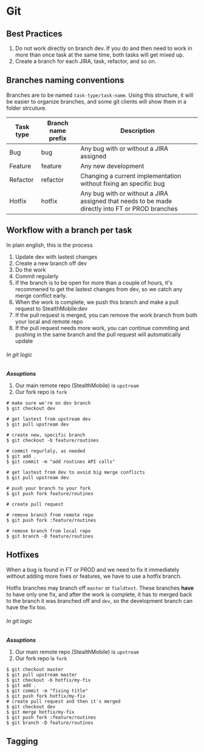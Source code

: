 # Git

## Best Practices

1. Do not work directly on branch dev. If you do and then need to work in more than once task at the same time, both tasks will get mixed up.
2. Create a branch for each JIRA, task, refactor, and so on.

## Branches naming conventions

Branches are to be named `task-type/task-name`. Using this structure, it will be easier to organize branches, and some git clients will show them in a folder strcuture.

| Task type | Branch name prefix | Description |
| ----------| -------------------| ----------- |
| Bug | bug | Any bug with or without a JIRA assigned |
| Feature | feature | Any new development |
| Refactor | refactor | Changing a current implementation without fixing an specific bug |
| Hotfix | hotfix | Any bug with or without a JIRA assigned that needs to be made directly into FT or PROD branches |

## Workflow with a branch per task

In plain english, this is the process

1. Update dev with lastest changes
2. Create a new branch off dev
3. Do the work
4. Commit regularly
5. If the branch is to be open for more than a couple of hours, it's recommened to get the lastest changes from dev, so we catch any merge conflict early.
6. When the work is complete, we push this branch and make a pull request to StealthMobile:dev
7. If the pull request is merged, you can remove the work branch from both your local and remote repo
8. If the pull request needs more work, you can continue commiting and pushing in the same branch and the pull request will automatically update

###### In git logic

***Assuptions***

1. Our main remote repo (StealthMobile) is `upstream`
2. Our fork repo is `fork`

```
# make sure we're on dev branch
$ git checkout dev

# get lastest from upstream dev
$ git pull upstream dev

# create new, specific branch
$ git checkout -b feature/routines

# commit regurlaly, as needed
$ git add .
$ git commit -m "add routines API calls"

# get lastest from dev to avoid big merge conflicts
$ git pull upstream dev

# push your branch to your fork
$ git push fork feature/routines

# create pull request

# remove branch from remote repo
$ git push fork :feature/routines

# remove branch from local repo
$ git branch -D feature/routines
```

## Hotfixes

When a bug is found in FT or PROD and we need to fix it immediately without adding more fixes or features, we have to use a hotfix branch.

Hotfix branches may branch off `master` or `fieldtest`. These branches **have** to have only one fix, and after the work is complete, it has to merged back to the branch it was branched off and `dev`, so the development branch can have the fix too.

###### In git logic

***Assuptions***

1. Our main remote repo (StealthMobile) is `upstream`
2. Our fork repo is `fork`

```
$ git checkout master
$ git pull upstream master
$ git checkout -b hotfix/my-fix
$ git add .
$ git commit -m "fixing title"
$ git push fork hotfix/my-fix
# create pull request and then it's merged
$ git checkout dev
$ git merge hotfix/my-fix
$ git push fork :feature/routines
$ git branch -D feature/routines
```

## Tagging